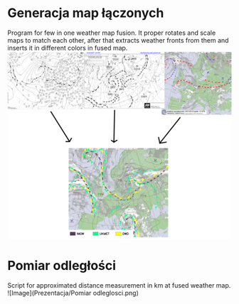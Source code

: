 # Generacja map łączonych
Program for few in one weather map fusion. It proper rotates and scale maps to match each other, after that extracts weather fronts from them and inserts it in different colors in fused map.
![Image](Prezentacja/Laczenie.png)
# Pomiar odległości
Script for approximated distance measurement in km at fused weather map.
![Image](Prezentacja/Pomiar odleglosci.png)
